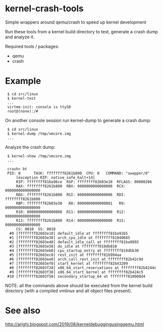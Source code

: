 # kernel-crash-tools

Simple wrappers around qemu/crash to speed up kernel development

Run these tools from a kernel build directory to test, generate a crash dump
and analyze it.

Required tools / packages:
  - qemu
  - crash

# Example
```
 $ cd src/linux
 $ kernel-test
 ...
 virtme-init: console is ttyS0
 root@(none):/#
```

On another console session run kernel-dump to generate a crash dump:
```
 $ cd src/linux
 $ kernel-dump /tmp/vmcore.img
 ...

```

Analyze the crash dump:
```
 $ kernel-show /tmp/vmcore.img
 ...

 crash> bt
 PID: 0      TASK: ffffffff8261b800  CPU: 0   COMMAND: "swapper/0"
     [exception RIP: native_safe_halt+14]
     RIP: ffffffff81ba96ce  RSP: ffffffff82603e10  RFLAGS: 00000206
     RAX: ffffffff8261b800  RBX: 0000000000000000  RCX: 0000000000000000
     RDX: ffffffff8261b800  RSI: 0000000000000006  RDI: ffffffff8261b800
     RBP: ffffffff82603e30   R8: 0000000000000001   R9: 0000000000000000
     R10: 0000000000000000  R11: 0000000000000000  R12: 0000000000000000
     R13: ffffffff8261b800  R14: 0000000000000000  R15: 0000000000000000
     CS: 0010  SS: 0018
  #0 [ffffffff82603e10] default_idle at ffffffff81ba92b5
  #1 [ffffffff82603e38] arch_cpu_idle at ffffffff81040685
  #2 [ffffffff82603e48] default_idle_call at ffffffff81ba9893
  #3 [ffffffff82603e58] do_idle at ffffffff810db810
  #4 [ffffffff82603eb0] cpu_startup_entry at ffffffff810dbb30
  #5 [ffffffff82603ec8] rest_init at ffffffff81b994aa
  #6 [ffffffff82603ee0] arch_call_rest_init at ffffffff82b42c9d
  #7 [ffffffff82603ef0] start_kernel at ffffffff82b43209
  #8 [ffffffff82603f28] x86_64_start_reservations at ffffffff82b4244c
  #9 [ffffffff82603f38] x86_64_start_kernel at ffffffff82b424c5
 #10 [ffffffff82603f50] secondary_startup_64 at ffffffff810000d4
```

NOTE: all the commands above should be executed from the kernel build directory
(with a compiled vmlinux and all object files present).

# See also
http://arighi.blogspot.com/2019/08/kerneldebuggingusingqemu.html
